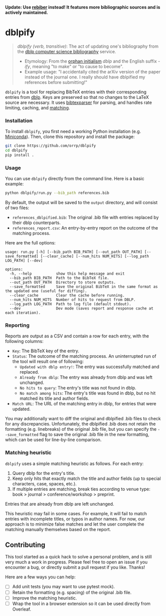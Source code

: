 **Update: Use [rebiber](https://github.com/yuchenlin/rebiber) instead! It features more bibliographic sources and is
actively maintained.**
# dblpify
> _dblpify (verb, transitive)_: The act of updating one's bibliography from the [dblp computer science bibliography](https://dblp.org) service.
> - Etymology: From the [orphan initialism](https://dblp.org/faq/What+is+the+meaning+of+the+acronym+dblp.html) _dblp_ and the English suffix _-ify_, meaning "to make" or "to cause to become".
> - Example usage: "I accidentally cited the arXiv version of the paper instead of the journal one. I really should have dblpified my references before submitting!"


`dblpify` is a tool for replacing BibTeX entries with their corresponding entries from [dblp](https://dblp.org).
Keys are preserved so that no changes to the LaTeX source are necessary.
It uses [bibtexparser](https://bibtexparser.readthedocs.io/en/main/) for parsing,
and handles rate limiting, caching, and [matching](#matching-heuristic).

### Installation
To install `dblpify`, you first need a working Python installation (e.g. [Miniconda](https://docs.anaconda.com/free/miniconda/)).
Then, clone this repository and install the package:
```bash
git clone https://github.com/orrp/dblpify
cd dblpify
pip install .
```

### Usage
You can use `dblpify` directly from the command line. Here is a basic example:
```bash
python dblpify/run.py --bib_path references.bib
```
By default, the output will be saved to the `output` directory, and will consist of two files:
- `references_dblpified.bib`: The original .bib file with entries replaced by their dblp counterparts.
- `references_report.csv`: An entry-by-entry report on the outcome of the matching process.

Here are the full options:
```
usage: run.py [-h] [--bib_path BIB_PATH] [--out_path OUT_PATH] [--save_formatted] [--clear_cache] [--num_hits NUM_HITS] [--log_path LOG_PATH] [--dev]

options:
  -h, --help           show this help message and exit
  --bib_path BIB_PATH  Path to the BibTeX file.
  --out_path OUT_PATH  Directory to store outputs.
  --save_formatted     Save the original BibTeX in the same format as the updated one (useful for diffing).
  --clear_cache        Clear the cache before running.
  --num_hits NUM_HITS  Number of hits to request from DBLP.
  --log_path LOG_PATH  Path to log file (default stdout).
  --dev                Dev mode (saves report and response cache at each iteration).
```

### Reporting
Reports are output as a CSV and contain a row for each entry, with the following columns:
- `Key`: The BibTeX key of the entry. 
- `Status`: The outcome of the matching process. An uninterrupted run of the tool will result one of following:
  - `Updated with dblp entry!`: The entry was successfully matched and replaced.
  - `Already from dblp`: The entry was already from dblp and was left unchanged.
  - `No hits to query`: The entry's title was not found in dblp.
  - `No match among hits`: The entry's title was found in dblp, but no hit matched its title and author fields.
- `Match URL`: The URL of the matching entry in dblp, for entries that were updated.

You may additionally want to diff the original and dblpified .bib files to check for any discrepancies.
Unfortunately, the dblpified .bib does not retain the formatting (e.g. linebreaks) of the original .bib file, but
you can specify the `--save_formatted` flag to save the original .bib file in the new formatting, which can
be used for line-by-line comparison.

### Matching heuristic
`dblpify` uses a simple matching heuristic as follows. For each entry:
1. Query dblp for the entry's title.
2. Keep only hits that exactly match the title and author fields (up to special characters, case, spaces, etc.).
3. If multiple entries are matching, break ties according to venue type: book > journal > conference/workshop > preprint.

Entries that are already from dblp are left unchanged.

This heuristic may fail in some cases.
For example, it will fail to match entries with incomplete titles, or typos in author names.
For now, our approach is to minimize false matches and let the user complete the matching manually themselves
based on the report.

## Contributing

This tool started as a quick hack to solve a personal problem, and is still very much a work in progress.
Please feel free to open an issue if you encounter a bug, or directly submit a pull request if you like. Thanks!

Here are a few ways you can help:
- [ ] Add unit tests (you may want to use pytest mock).
- [ ] Retain the formatting (e.g. spacing) of the original .bib file.
- [ ] Improve the matching heuristic. 
- [ ] Wrap the tool in a browser extension so it can be used directly from Overleaf.
